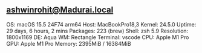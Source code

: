 ashwinrohit@Madurai.local 
------------------------- 
OS: macOS 15.5 24F74 arm64 
Host: MacBookPro18,3 
Kernel: 24.5.0 
Uptime: 29 days, 6 hours, 2 mins 
Packages: 223 (brew) 
Shell: zsh 5.9 
Resolution: 1800x1169 
DE: Aqua 
WM: Rectangle 
Terminal: vscode 
CPU: Apple M1 Pro 
GPU: Apple M1 Pro 
Memory: 2395MiB / 16384MiB